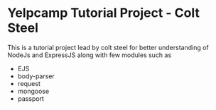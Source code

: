 # Yelpcamp Tutorial Project - Colt Steel
This is a tutorial project lead by colt steel for better understanding of NodeJs and ExpressJS along with few modules such as
* EJS
* body-parser
* request
* mongoose
* passport